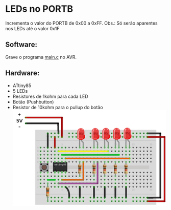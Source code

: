 # LEDs no PORTB
Incrementa o valor do PORTB de 0x00 a 0xFF.
Obs.: Só serão aparentes nos LEDs até o valor 0x1F

## Software:
Grave o programa [main.c](https://github.com/ArthurLCastro/Microcontroladores-AVR/blob/master/Incremento%20do%20PORTB/main.c) no AVR.

## Hardware:
* ATtiny85
* 5 LEDs
* Resistores de 1kohm para cada LED
* Botão (Pushbutton)
* Resistor de 10kohm para o pullup do botão
![Hardware - LEDs no PORTB](https://github.com/ArthurLCastro/Microcontroladores-AVR/blob/master/Incremento%20do%20PORTB/hardware-ATtiny85-PORTB.png)
